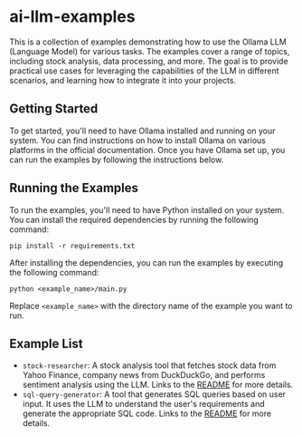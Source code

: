 # ai-llm-examples
This is a collection of examples demonstrating how to use the Ollama LLM (Language Model) for various tasks. The examples cover a range of topics, including stock analysis, data processing, and more.
The goal is to provide practical use cases for leveraging the capabilities of the LLM in different scenarios, and learning how to integrate it into your projects.
## Getting Started
To get started, you'll need to have Ollama installed and running on your system. You can find instructions on how to install Ollama on various platforms in the official documentation.
Once you have Ollama set up, you can run the examples by following the instructions below.
## Running the Examples
To run the examples, you'll need to have Python installed on your system. You can install the required dependencies by running the following command:
```
pip install -r requirements.txt
```
After installing the dependencies, you can run the examples by executing the following command:
```
python <example_name>/main.py
```
Replace `<example_name>` with the directory name of the example you want to run.


## Example List
- `stock-researcher`: A stock analysis tool that fetches stock data from Yahoo Finance, company news from DuckDuckGo, and performs sentiment analysis using the LLM. Links to the [README](stock-researcher/README.md) for more details.
- `sql-query-generator`: A tool that generates SQL queries based on user input. It uses the LLM to understand the user's requirements and generate the appropriate SQL code. Links to the [README](sql-query-generator/README.md) for more details.